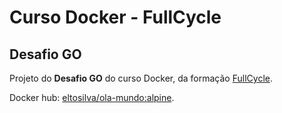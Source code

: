 # Curso Docker - FullCycle
## Desafio GO
Projeto do **Desafio GO** do curso Docker, da formação [FullCycle](http://www.fullcycle.com).

Docker hub: [eltosilva/ola-mundo:alpine](https://hub.docker.com/repository/docker/eltosilva/ola-mundo).